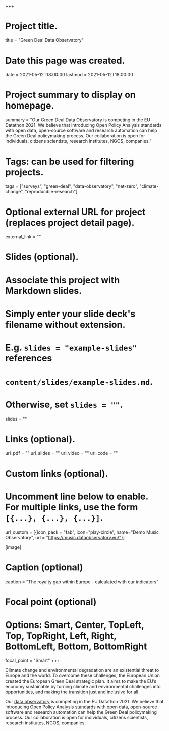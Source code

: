 +++
# Project title.
title = "Green Deal Data Observatory"

# Date this page was created.
date = 2021-05-12T18:00:00
lastmod = 2021-05-12T18:00:00

# Project summary to display on homepage.
summary = "Our Green Deal Data Observatory is competing in the EU Datathon 2021. We believe that introducing Open Policy Analysis standards with open data, open-source software and research automation can help the Green Deal policymaking process. Our collaboration is open for individuals, citizens scientists, research institutes, NGOS, companies."

# Tags: can be used for filtering projects.
tags = ["surveys", "green-deal", "data-observatory", "net-zero", "climate-change", "reproducible-research"]

# Optional external URL for project (replaces project detail page).
external_link = ""

# Slides (optional).
#   Associate this project with Markdown slides.
#   Simply enter your slide deck's filename without extension.
#   E.g. `slides = "example-slides"` references 
#   `content/slides/example-slides.md`.
#   Otherwise, set `slides = ""`.
slides = ""

# Links (optional).
url_pdf = ""
url_slides = ""
url_video = ""
url_code = ""

# Custom links (optional).
#   Uncomment line below to enable. For multiple links, use the form `[{...}, {...}, {...}]`.
url_custom = [{icon_pack = "fab", icon="play-circle", name="Demo Music Observatory", url = "https://music.dataobservatory.eu/"}]

[image]
  # Caption (optional)
  caption = "The royalty gap within Europe - calculated with our indicators"
  
  # Focal point (optional)
  # Options: Smart, Center, TopLeft, Top, TopRight, Left, Right, BottomLeft, Bottom, BottomRight
  focal_point = "Smart"
+++

Climate change and environmental degradation are an existential threat to Europe and the world. To overcome these challenges, the European Union created the European Green Deal strategic plan. It aims to make the EU’s economy sustainable by turning climate and environmental challenges into opportunities, and making the transition just and inclusive for all.

Our [data observatory](http://greendeal.dataobservatory.eu/) is competing in the EU Datathon 2021. We believe that introducing Open Policy Analysis standards with open data, open-source software and research automation can help the Green Deal policymaking process. Our collaboration is open for individuals, citizens scientists, research institutes, NGOS, companies.
